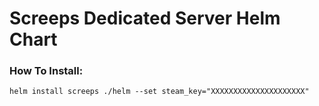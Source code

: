 # Screeps Dedicated Server Helm Chart

### How To Install:
`helm install screeps ./helm --set steam_key="XXXXXXXXXXXXXXXXXXXXX"`